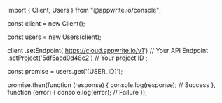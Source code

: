 import { Client,  Users } from "@appwrite.io/console";

const client = new Client();

const users = new Users(client);

client
    .setEndpoint('https://cloud.appwrite.io/v1') // Your API Endpoint
    .setProject('5df5acd0d48c2') // Your project ID
;

const promise = users.get('[USER_ID]');

promise.then(function (response) {
    console.log(response); // Success
}, function (error) {
    console.log(error); // Failure
});